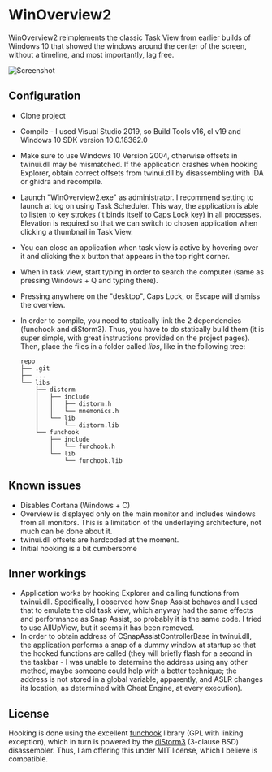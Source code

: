 # WinOverview2

WinOverview2 reimplements the classic Task View from earlier builds of Windows 10 that showed the windows around the center of the screen, without a timeline, and most importantly, lag free.

![Screenshot](/docs/screenshot.png?raw=true "Screenshot")

## Configuration

* Clone project

* Compile - I used Visual Studio 2019, so Build Tools v16, cl v19 and Windows 10 SDK version 10.0.18362.0

* Make sure to use Windows 10 Version 2004, otherwise offsets in twinui.dll may be mismatched. If the application crashes when hooking Explorer, obtain correct offsets from twinui.dll by disassembling with IDA or ghidra and recompile.

* Launch "WinOverview2.exe" as administrator. I recommend setting to launch at log on using Task Scheduler. This way, the application is able to listen to key strokes (it binds itself to Caps Lock key) in all processes. Elevation is required so that we can switch to chosen application when clicking a thumbnail in Task View.

* You can close an application when task view is active by hovering over it and clicking the x button that appears in the top right corner.

* When in task view, start typing in order to search the computer (same as pressing Windows + Q and typing there).

* Pressing anywhere on the "desktop", Caps Lock, or Escape will dismiss the overview.

* In order to compile, you need to statically link the 2 dependencies (funchook and diStorm3). Thus, you have to do statically build them (it is super simple, with great instructions provided on the project pages). Then, place the files in a folder called *libs*, like in the following tree:

  ```
  repo
  ├── .git
  ├── ...
  └── libs
      ├── distorm
      │   ├── include
      │   │   ├── distorm.h
      │   │   └── mnemonics.h
      │   └── lib
      │       └── distorm.lib
      └── funchook
          ├── include
          │   └── funchook.h
          └── lib
              └── funchook.lib
  ```


## Known issues

* Disables Cortana (Windows + C)
* Overview is displayed only on the main monitor and includes windows from all monitors. This is a limitation of the underlaying architecture, not much can be done about it.
* twinui.dll offsets are hardcoded at the moment.
* Initial hooking is a bit cumbersome

## Inner workings

* Application works by hooking Explorer and calling functions from twinui.dll. Specifically, I observed how Snap Assist behaves and I used that to emulate the old task view, which anyway had the same effects and performance as Snap Assist, so probably it is the same code. I tried to use AllUpView, but it seems it has been removed.
* In order to obtain address of CSnapAssistControllerBase in twinui.dll, the application performs a snap of a dummy window at startup so that the hooked functions are called (they will briefly flash for a second in the taskbar - I was unable to determine the address using any other method, maybe someone could help with a better technique; the address is not stored in a global variable, apparently, and ASLR changes its location, as determined with Cheat Engine, at every execution).

## License

Hooking is done using the excellent [funchook](https://github.com/kubo/funchook) library (GPL with linking exception), which in turn is powered by the [diStorm3](https://github.com/gdabah/distorm/) (3-clause BSD) disassembler. Thus, I am offering this under MIT license, which I believe is compatible.